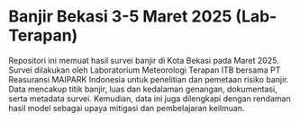 # Banjir Bekasi 3-5 Maret 2025 (Lab-Terapan)
Repositori ini memuat hasil survei banjir di Kota Bekasi pada Maret 2025. Survei dilakukan oleh Laboratorium Meteorologi Terapan ITB bersama PT Reasuransi MAIPARK Indonesia untuk penelitian dan pemetaan risiko banjir. Data mencakup titik banjir, luas dan kedalaman genangan, dokumentasi, serta metadata survei. Kemudian, data ini juga dilengkapi dengan rendaman hasil model sebagai upaya mitigasi dan pembelajaran keilmuan.

